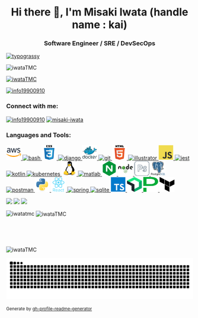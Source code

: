 
<h1 align="center">Hi there 👋, I'm Misaki Iwata (handle name : kai)</h1>
<h3 align="center">Software Engineer / SRE / DevSecOps</h3>

[![typograssy](https://typograssy.deno.dev/api?text=Hello%20world!%20Welcome%20to%20my%20page!%20)](https://github.com/kawarimidoll/typograssy)

<p align="left"> <img src="https://komarev.com/ghpvc/?username=iwataTMC&label=Profile%20views&color=0e75b6&style=flat" alt="iwataTMC" /> </p>

<p align="left"> <a href="https://github.com/ryo-ma/github-profile-trophy"><img src="https://github-profile-trophy.vercel.app/?username=iwataTMC" alt="iwataTMC" /></a> </p>

<p align="left"> <a href="https://twitter.com/info19900910" target="blank"><img src="https://img.shields.io/twitter/follow/info19900910?logo=twitter&style=for-the-badge" alt="info19900910" /></a> </p>

<h3 align="left">Connect with me:</h3>
<p align="left">
<a href="https://twitter.com/info19900910" target="blank"><img align="center" src="https://raw.githubusercontent.com/rahuldkjain/github-profile-readme-generator/master/src/images/icons/Social/twitter.svg" alt="info19900910" height="30" width="40" /></a>
<a href="https://linkedin.com/in/misaki-iwata" target="blank"><img align="center" src="https://raw.githubusercontent.com/rahuldkjain/github-profile-readme-generator/master/src/images/icons/Social/linked-in-alt.svg" alt="misaki-iwata" height="30" width="40" /></a>
</p>

<h3 align="left">Languages and Tools:</h3>
<p align="left"> <a href="https://aws.amazon.com" target="_blank" rel="noreferrer"> <img src="https://raw.githubusercontent.com/devicons/devicon/master/icons/amazonwebservices/amazonwebservices-original-wordmark.svg" alt="aws" width="40" height="40"/> </a> <a href="https://www.gnu.org/software/bash/" target="_blank" rel="noreferrer"> <img src="https://www.vectorlogo.zone/logos/gnu_bash/gnu_bash-icon.svg" alt="bash" width="40" height="40"/> </a> <a href="https://www.w3schools.com/css/" target="_blank" rel="noreferrer"> <img src="https://raw.githubusercontent.com/devicons/devicon/master/icons/css3/css3-original-wordmark.svg" alt="css3" width="40" height="40"/> </a> <a href="https://www.djangoproject.com/" target="_blank" rel="noreferrer"> <img src="https://cdn.worldvectorlogo.com/logos/django.svg" alt="django" width="40" height="40"/> </a> <a href="https://www.docker.com/" target="_blank" rel="noreferrer"> <img src="https://raw.githubusercontent.com/devicons/devicon/master/icons/docker/docker-original-wordmark.svg" alt="docker" width="40" height="40"/> </a> <a href="https://git-scm.com/" target="_blank" rel="noreferrer"> <img src="https://www.vectorlogo.zone/logos/git-scm/git-scm-icon.svg" alt="git" width="40" height="40"/> </a> <a href="https://www.w3.org/html/" target="_blank" rel="noreferrer"> <img src="https://raw.githubusercontent.com/devicons/devicon/master/icons/html5/html5-original-wordmark.svg" alt="html5" width="40" height="40"/> </a> <a href="https://www.adobe.com/in/products/illustrator.html" target="_blank" rel="noreferrer"> <img src="https://www.vectorlogo.zone/logos/adobe_illustrator/adobe_illustrator-icon.svg" alt="illustrator" width="40" height="40"/> </a> <a href="https://developer.mozilla.org/en-US/docs/Web/JavaScript" target="_blank" rel="noreferrer"> <img src="https://raw.githubusercontent.com/devicons/devicon/master/icons/javascript/javascript-original.svg" alt="javascript" width="40" height="40"/> </a> <a href="https://jestjs.io" target="_blank" rel="noreferrer"> <img src="https://www.vectorlogo.zone/logos/jestjsio/jestjsio-icon.svg" alt="jest" width="40" height="40"/> </a> <a href="https://kotlinlang.org" target="_blank" rel="noreferrer"> <img src="https://www.vectorlogo.zone/logos/kotlinlang/kotlinlang-icon.svg" alt="kotlin" width="40" height="40"/> </a> <a href="https://kubernetes.io" target="_blank" rel="noreferrer"> <img src="https://www.vectorlogo.zone/logos/kubernetes/kubernetes-icon.svg" alt="kubernetes" width="40" height="40"/> </a> <a href="https://www.linux.org/" target="_blank" rel="noreferrer"> <img src="https://raw.githubusercontent.com/devicons/devicon/master/icons/linux/linux-original.svg" alt="linux" width="40" height="40"/> </a> <a href="https://www.mathworks.com/" target="_blank" rel="noreferrer"> <img src="https://upload.wikimedia.org/wikipedia/commons/2/21/Matlab_Logo.png" alt="matlab" width="40" height="40"/> </a> <a href="https://www.nginx.com" target="_blank" rel="noreferrer"> <img src="https://raw.githubusercontent.com/devicons/devicon/master/icons/nginx/nginx-original.svg" alt="nginx" width="40" height="40"/> </a> <a href="https://nodejs.org" target="_blank" rel="noreferrer"> <img src="https://raw.githubusercontent.com/devicons/devicon/master/icons/nodejs/nodejs-original-wordmark.svg" alt="nodejs" width="40" height="40"/> </a> <a href="https://www.photoshop.com/en" target="_blank" rel="noreferrer"> <img src="https://raw.githubusercontent.com/devicons/devicon/master/icons/photoshop/photoshop-line.svg" alt="photoshop" width="40" height="40"/> </a> <a href="https://www.postgresql.org" target="_blank" rel="noreferrer"> <img src="https://raw.githubusercontent.com/devicons/devicon/master/icons/postgresql/postgresql-original-wordmark.svg" alt="postgresql" width="40" height="40"/> </a> <a href="https://postman.com" target="_blank" rel="noreferrer"> <img src="https://www.vectorlogo.zone/logos/getpostman/getpostman-icon.svg" alt="postman" width="40" height="40"/> </a> <a href="https://www.python.org" target="_blank" rel="noreferrer"> <img src="https://raw.githubusercontent.com/devicons/devicon/master/icons/python/python-original.svg" alt="python" width="40" height="40"/> </a> <a href="https://reactjs.org/" target="_blank" rel="noreferrer"> <img src="https://raw.githubusercontent.com/devicons/devicon/master/icons/react/react-original-wordmark.svg" alt="react" width="40" height="40"/> </a> <a href="https://spring.io/" target="_blank" rel="noreferrer"> <img src="https://www.vectorlogo.zone/logos/springio/springio-icon.svg" alt="spring" width="40" height="40"/> </a> <a href="https://www.sqlite.org/" target="_blank" rel="noreferrer"> <img src="https://www.vectorlogo.zone/logos/sqlite/sqlite-icon.svg" alt="sqlite" width="40" height="40"/> </a> <a href="https://www.typescriptlang.org/" target="_blank" rel="noreferrer"> <img src="https://raw.githubusercontent.com/devicons/devicon/master/icons/typescript/typescript-original.svg" alt="typescript" width="40" height="40"/> </a> 
<a href="https://newrelic.com/jp" target="_blank" rel="noreferrer"> <img src="./new-relic-seeklogo.svg" alt="newrelic" width="40" height="40"/> </a>
<a href="https://www.pagerduty.co.jp/" target="_blank" rel="noreferrer"> <img src="./pagerduty-seeklogo.svg" alt="pagerduty" width="40" height="40"/> </a>
<a href="https://www.terraform.io/" target="_blank" rel="noreferrer"> <img src="./terraform-seeklogo.svg" alt="terraform" width="40" height="40"/> </a>
</p>

![](http://github-profile-summary-cards.vercel.app/api/cards/profile-details?username=iwataTMC&theme=github)
![](http://github-profile-summary-cards.vercel.app/api/cards/repos-per-language?username=iwataTMC&theme=github)
![](http://github-profile-summary-cards.vercel.app/api/cards/most-commit-language?username=iwataTMC&theme=github)

<p><img align="left" src="https://github-readme-stats.vercel.app/api/top-langs?username=iwatatmc&show_icons=true&locale=en" alt="iwatatmc" /></p>

<p>&nbsp;<img align="center" src="https://github-readme-stats.vercel.app/api?username=iwataTMC&show_icons=true&locale=en" alt="iwataTMC" /></p>  

<br><br><br>

<p><img src="https://github-readme-streak-stats.herokuapp.com/?user=iwataTMC&" alt="iwataTMC" /></p>

<img src="https://raw.githubusercontent.com/iwataTMC/iwataTMC/output/snake.svg" alt="Snake animation" />

<small>Generate by [gh-profile-readme-generator](https://rahuldkjain.github.io/gh-profile-readme-generator/)</small>
